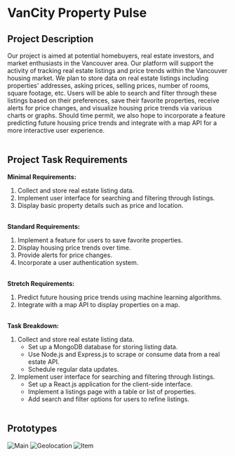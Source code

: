 # **VanCity Property Pulse**

## **Project Description**

Our project is aimed at potential homebuyers, real estate investors, and market enthusiasts in the Vancouver area. Our platform will support the activity of tracking real estate listings and price trends within the Vancouver housing market. We plan to store data on real estate listings including properties' addresses, asking prices, selling prices, number of rooms, square footage, etc. Users will be able to search and filter through these listings based on their preferences, save their favorite properties, receive alerts for price changes, and visualize housing price trends via various charts or graphs. Should time permit, we also hope to incorporate a feature predicting future housing price trends and integrate with a map API for a more interactive user experience.
<br><br>

## **Project Task Requirements**

**Minimal Requirements:**
1. Collect and store real estate listing data.
2. Implement user interface for searching and filtering through listings.
3. Display basic property details such as price and location.
<br><br>

**Standard Requirements:**
1. Implement a feature for users to save favorite properties.
2. Display housing price trends over time.
3. Provide alerts for price changes.
4. Incorporate a user authentication system.
<br><br>

**Stretch Requirements:**
1. Predict future housing price trends using machine learning algorithms.
2. Integrate with a map API to display properties on a map.
<br><br>

**Task Breakdown:**
1. Collect and store real estate listing data.
    - Set up a MongoDB database for storing listing data.
    - Use Node.js and Express.js to scrape or consume data from a real estate API.
    - Schedule regular data updates.
2. Implement user interface for searching and filtering through listings.
    - Set up a React.js application for the client-side interface.
    - Implement a listings page with a table or list of properties.
    - Add search and filter options for users to refine listings.
<br><br>

## **Prototypes**
![Main](https://storage.googleapis.com/pukkukim/455%20Main.png)
![Geolocation](https://storage.googleapis.com/pukkukim/455%20Geolocation.png)
![Item](https://storage.googleapis.com/pukkukim/455%20Item.png)

